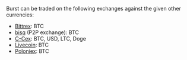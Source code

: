 Burst can be traded on the following exchanges against the given other currencies:

-   [Bittrex](https://bittrex.com/Market/Index?MarketName=BTC-burst): BTC
-   [bisq](https://markets.bisq.network/?market=burst_btc) (P2P exchange): BTC
-   [C-Cex](https://c-cex.com/?p=burst-btc): BTC, USD, LTC, Doge
-   [Livecoin](https://www.livecoin.net/): BTC
-   [Poloniex](https://poloniex.com/exchange#btc_burst): BTC

